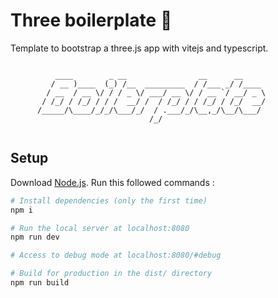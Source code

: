 # Three boilerplate 🍲

Template to bootstrap a three.js app with vitejs and typescript.

```

          ____        _ __                __      __
         / __ )____  (_) /__  _________  / /___ _/ /____
        / __  / __ \/ / / _ \/ ___/ __ \/ / __ `/ __/ _ \
       / /_/ / /_/ / / /  __/ /  / /_/ / / /_/ / /_/  __/
      /_____/\____/_/_/\___/_/  / .___/_/\__,_/\__/\___/
                               /_/


```

## Setup

Download [Node.js](https://nodejs.org/en/download/).
Run this followed commands :

```bash
# Install dependencies (only the first time)
npm i

# Run the local server at localhost:8080
npm run dev

# Access to debug mode at localhost:8080/#debug

# Build for production in the dist/ directory
npm run build
```
